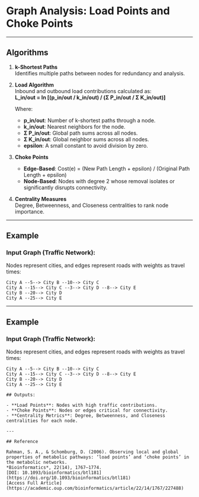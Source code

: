 # Graph Analysis: Load Points and Choke Points

---

## Algorithms

1. **k-Shortest Paths**  
   Identifies multiple paths between nodes for redundancy and analysis.

2. **Load Algorithm**  
   Inbound and outbound load contributions calculated as:  
   **L_in/out = ln [(p_in/out / k_in/out) / (Σ P_in/out / Σ K_in/out)]**  

   Where:
   - **p_in/out**: Number of k-shortest paths through a node.
   - **k_in/out**: Nearest neighbors for the node.
   - **Σ P_in/out**: Global path sums across all nodes.
   - **Σ K_in/out**: Global neighbor sums across all nodes.
   - **epsilon**: A small constant to avoid division by zero.

3. **Choke Points**  
   - **Edge-Based**: Cost(e) = (New Path Length + epsilon) / (Original Path Length + epsilon)  
   - **Node-Based**: Nodes with degree 2 whose removal isolates or significantly disrupts connectivity.

4. **Centrality Measures**  
   Degree, Betweenness, and Closeness centralities to rank node importance.

---

## Example

### Input Graph (Traffic Network):
Nodes represent cities, and edges represent roads with weights as travel times:
```plaintext
City A --5--> City B --10--> City C
City A --15--> City C --3--> City D --8--> City E
City B --20--> City D
City A --25--> City E
```
---

## Example

### Input Graph (Traffic Network):
Nodes represent cities, and edges represent roads with weights as travel times:

```plaintext
City A --5--> City B --10--> City C
City A --15--> City C --3--> City D --8--> City E
City B --20--> City D
City A --25--> City E

## Outputs:

- **Load Points**: Nodes with high traffic contributions.
- **Choke Points**: Nodes or edges critical for connectivity.
- **Centrality Metrics**: Degree, Betweenness, and Closeness centralities for each node.

---

## Reference

Rahman, S. A., & Schomburg, D. (2006). Observing local and global properties of metabolic pathways: ‘load points’ and ‘choke points’ in the metabolic networks.  
*Bioinformatics*, 22(14), 1767–1774.  
[DOI: 10.1093/bioinformatics/btl181](https://doi.org/10.1093/bioinformatics/btl181)  
[Access Full Article](https://academic.oup.com/bioinformatics/article/22/14/1767/227488)


